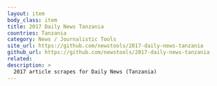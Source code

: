 ```yaml
---
layout: item
body_class: item
title: 2017 Daily News Tanzania
countries: Tanzania
category: News / Journalistic Tools
site_url: https://github.com/newstools/2017-daily-news-tanzania
github_url: https://github.com/newstools/2017-daily-news-tanzania
related: 
description: >
  2017 article scrapes for Daily News (Tanzania)
---
```


